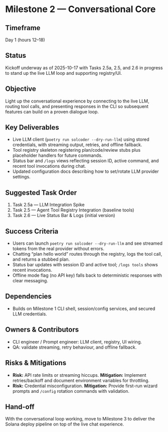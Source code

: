 # Milestone 2 — Conversational Core

## Timeframe
Day 1 (hours 12–18)

## Status
Kickoff underway as of 2025-10-17 with Tasks 2.5a, 2.5, and 2.6 in progress to stand up the live LLM loop and supporting registry/UI.

## Objective
Light up the conversational experience by connecting to the live LLM, routing tool calls, and presenting responses in the CLI so subsequent features can build on a proven dialogue loop.

## Key Deliverables
- Live LLM client (`poetry run solcoder --dry-run-llm`) using stored credentials, with streaming output, retries, and offline fallback.
- Tool registry skeleton registering plan/code/review stubs plus placeholder handlers for future commands.
- Status bar and `/logs` views reflecting session ID, active command, and recent tool invocations during chat.
- Updated configuration docs describing how to set/rotate LLM provider settings.

## Suggested Task Order
1. Task 2.5a — LLM Integration Spike
2. Task 2.5 — Agent Tool Registry Integration (baseline tools)
3. Task 2.6 — Live Status Bar & Logs (initial version)

## Success Criteria
- Users can launch `poetry run solcoder --dry-run-llm` and see streamed tokens from the real provider without errors.
- Chatting “plan hello world” routes through the registry, logs the tool call, and returns a stubbed plan.
- Status bar updates with session ID and active tool; `/logs tools` shows recent invocations.
- Offline mode flag (no API key) falls back to deterministic responses with clear messaging.

## Dependencies
- Builds on Milestone 1 CLI shell, session/config services, and secured LLM credentials.

## Owners & Contributors
- CLI engineer / Prompt engineer: LLM client, registry, UI wiring.
- QA: validate streaming, retry behaviour, and offline fallback.

## Risks & Mitigations
- **Risk:** API rate limits or streaming hiccups. **Mitigation:** Implement retries/backoff and document environment variables for throttling.
- **Risk:** Credential misconfiguration. **Mitigation:** Provide first-run wizard prompts and `/config` rotation commands with validation.

## Hand-off
With the conversational loop working, move to Milestone 3 to deliver the Solana deploy pipeline on top of the live chat experience.
